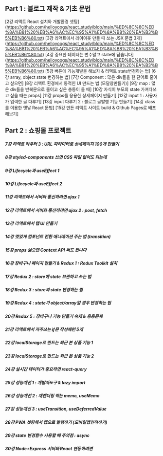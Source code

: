 ## Part 1 : 블로그 제작 & 기초 문법

[2강	리액트 React 설치와 개발환경 셋팅]
(https://github.com/helloyoogs/react_study/blob/main/%ED%8C%8C%ED%8A%B81%20%EB%A6%AC%EC%95%A1%ED%8A%B8%20%EA%B3%B5%EB%B6%80.txt)
[3강	리액트에서 레이아웃 만들 때 쓰는 JSX 문법 3개]
(https://github.com/helloyoogs/react_study/blob/main/%ED%8C%8C%ED%8A%B81%20%EB%A6%AC%EC%95%A1%ED%8A%B8%20%EA%B3%B5%EB%B6%80.txt)
[4강	중요한 데이터는 변수말고 state에 담습니다]
(https://github.com/helloyoogs/react_study/blob/main/%ED%8C%8C%ED%8A%B81%20%EB%A6%AC%EC%95%A1%ED%8A%B8%20%EA%B3%B5%EB%B6%80.txt)
[5강	버튼에 기능개발을 해보자 & 리액트 state변경하는 법]
[6강	array, object state 변경하는 법]
[7강	Component : 많은 div들을 한 단어로 줄이고 싶으면]
[8강	리액트 환경에서 동적인 UI 만드는 법 (모달창만들기)]
[9강	map : 많은 div들을 반복문으로 줄이고 싶은 충동이 들 때]
[10강	자식이 부모의 state 가져다쓰고 싶을 때는 props]
[11강	props를 응용한 상세페이지 만들기]
[12강	input 1 : 사용자가 입력한 글 다루기]
[13강	input 다루기 2 : 블로그 글발행 기능 만들기]
[14강	class를 이용한 옛날 React 문법]
[15강	만든 리액트 사이트 build & Github Pages로 배포해보기]

## Part 2 : 쇼핑몰 프로젝트

##### 7강	리액트 라우터 3 : URL 파라미터로 상세페이지 100개 만들기
##### 8강	styled-components 쓰면 CSS 파일 없어도 되는데
##### 9강	Lifecycle과 useEffect 1
##### 10강	Lifecycle과 useEffect 2
##### 11강	리액트에서 서버와 통신하려면 ajax 1
##### 12강	리액트에서 서버와 통신하려면 ajax 2 : post, fetch
##### 13강	리액트에서 탭 UI 만들기
##### 14강	멋있게 컴포넌트 전환 애니메이션 주는 법 (transition)
##### 15강	props 싫으면 Context API 써도 됩니다
##### 16강	장바구니 페이지 만들기 & Redux 1 : Redux Toolkit 설치
##### 17강	Redux 2 : store에 state 보관하고 쓰는 법
##### 18강	Redux 3 : store의 state 변경하는 법
##### 19강	Redux 4 : state가 object/array일 경우 변경하는 법
##### 20강	Redux 5 : 장바구니 기능 만들기 숙제 & 응용문제
##### 21강	리액트에서 자주쓰는 if문 작성패턴 5개
##### 22강	localStorage로 만드는 최근 본 상품 기능 1
##### 23강	localStorage로 만드는 최근 본 상품 기능 2
##### 24강	실시간 데이터가 중요하면 react-query
##### 25강	성능개선 1 : 개발자도구 & lazy import
##### 26강	성능개선 2 : 재렌더링 막는 memo, useMemo
##### 27강	성능개선 3 : useTransition, useDeferredValue
##### 28강	PWA 셋팅해서 앱으로 발행하기 (모바일앱인척하기)
##### 29강	state 변경함수 사용할 때 주의점 : async
##### 30강	Node+Express 서버와 React 연동하려면
